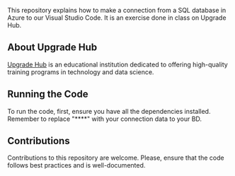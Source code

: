 This repository explains how to make a connection from a SQL database in Azure to our Visual Studio Code. It is an exercise done in class on Upgrade Hub.
## About Upgrade Hub

[Upgrade Hub](https://www.upgrade-hub.com/) is an educational institution dedicated to offering high-quality training programs in technology and data science.

## Running the Code

To run the code, first, ensure you have all the dependencies installed. </br>
Remember to replace "****" with your connection data to your BD.

## Contributions

Contributions to this repository are welcome. Please, ensure that the code follows best practices and is well-documented.

